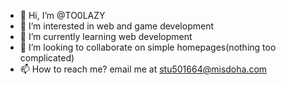 - 👋 Hi, I’m @TO0LAZY
- 👀 I’m interested in web and game development
- 🌱 I’m currently learning web development
- 💞️ I’m looking to collaborate on simple homepages(nothing too complicated)
- 📫 How to reach me?  email me at stu501664@misdoha.com

<!---
TO0LAZY/TO0LAZY is a ✨ special ✨ repository because its `README.md` (this file) appears on your GitHub profile.
You can click the Preview link to take a look at your changes.
--->
